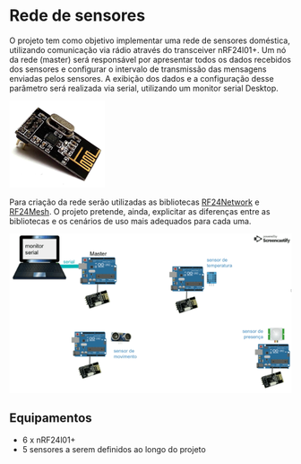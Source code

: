 # Rede de sensores

O projeto tem como objetivo implementar uma rede de sensores doméstica, utilizando comunicação via rádio através do transceiver nRF24l01+. Um nó da rede (master) será responsável por apresentar todos os dados recebidos dos sensores e configurar o intervalo de transmissão das mensagens enviadas pelos sensores. A exibição dos dados e a configuração desse parâmetro será realizada via serial, utilizando um monitor serial Desktop.

<img src="imgs/nRF24l01Plus.jpg" width="170"/> 

Para criação da rede serão utilizadas as bibliotecas [RF24Network](https://tmrh20.github.io/RF24Network/) e [RF24Mesh](http://tmrh20.github.io/RF24Mesh/). O projeto pretende, ainda, explicitar as diferenças entre as bibliotecas e os cenários de uso mais adequados para cada uma.

<img src="imgs/diagrama.gif"/>


## Equipamentos

- 6 x nRF24l01+
- 5 sensores a serem definidos ao longo do projeto
